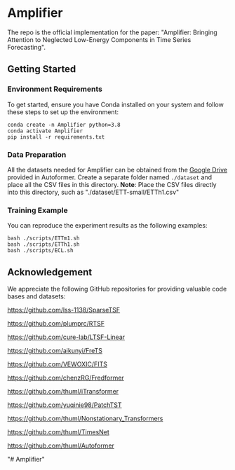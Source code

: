 # Amplifier

The repo is the official implementation for the paper: "Amplifier: Bringing Attention to Neglected Low-Energy Components in Time Series Forecasting".



## Getting Started

### Environment Requirements

To get started, ensure you have Conda installed on your system and follow these steps to set up the environment:

```
conda create -n Amplifier python=3.8
conda activate Amplifier
pip install -r requirements.txt
```

### Data Preparation

All the datasets needed for Amplifier can be obtained from the [Google Drive](https://drive.google.com/drive/folders/1ZOYpTUa82_jCcxIdTmyr0LXQfvaM9vIy) provided in Autoformer. 
Create a separate folder named ```./dataset``` and place all the CSV files in this directory. 
**Note**: Place the CSV files directly into this directory, such as "./dataset/ETT-small/ETTh1.csv"

### Training Example

You can reproduce the experiment results as the following examples:

```
bash ./scripts/ETTm1.sh
bash ./scripts/ETTh1.sh
bash ./scripts/ECL.sh
```

## Acknowledgement

We appreciate the following GitHub repositories for providing valuable code bases and datasets:

https://github.com/lss-1138/SparseTSF

https://github.com/plumprc/RTSF

https://github.com/cure-lab/LTSF-Linear

https://github.com/aikunyi/FreTS

https://github.com/VEWOXIC/FITS

https://github.com/chenzRG/Fredformer

https://github.com/thuml/iTransformer

https://github.com/yuqinie98/PatchTST

https://github.com/thuml/Nonstationary_Transformers

https://github.com/thuml/TimesNet

https://github.com/thuml/Autoformer




"# Amplifier" 
